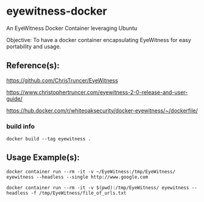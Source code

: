 # eyewitness-docker
An EyeWitness Docker Container leveraging Ubuntu

Objective: To have a docker container encapsulating EyeWitness for easy portability and usage.

## Reference(s):
  https://github.com/ChrisTruncer/EyeWitness
  
  https://www.christophertruncer.com/eyewitness-2-0-release-and-user-guide/
  
  https://hub.docker.com/r/whiteoaksecurity/docker-eyewitness/~/dockerfile/
    
### build info
`docker build --tag eyewitness .`

## Usage Example(s):
```
docker container run --rm -it -v ~/EyeWitness:/tmp/EyeWitness/ eyewitness --headless --single http://www.google.com

docker container run --rm -it -v $(pwd):/tmp/EyeWitness/ eyewitness --headless -f /tmp/EyeWitness/file_of_urls.txt
```
